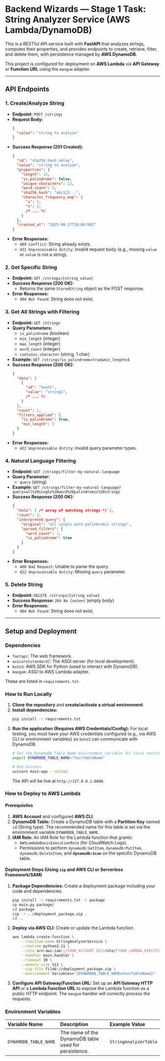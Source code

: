 # Backend Wizards — Stage 1 Task: String Analyzer Service (AWS Lambda/DynamoDB)

This is a RESTful API service built with **FastAPI** that analyzes strings, computes their properties, and provides endpoints to create, retrieve, filter, and delete them, with persistence managed by **AWS DynamoDB**.

This project is configured for deployment on **AWS Lambda** via **API Gateway** or **Function URL** using the `mangum` adapter.

---
## API Endpoints

### 1. Create/Analyze String

* **Endpoint:** `POST /strings`
* **Request Body:**
    ```json
    {
      "value": "string to analyze"
    }
    ```
* **Success Response (201 Created):**
    ```json
    {
      "id": "sha256_hash_value",
      "value": "string to analyze",
      "properties": {
        "length": 16,
        "is_palindrome": false,
        "unique_characters": 12,
        "word_count": 3,
        "sha256_hash": "abc123...",
        "character_frequency_map": {
          "s": 2,
          "t": 3,
          /* ... */
        }
      },
      "created_at": "2025-08-27T10:00:00Z"
    }
    ```
* **Error Responses:**
    * `409 Conflict`: String already exists.
    * `422 Unprocessable Entity`: Invalid request body (e.g., missing `value` or `value` is not a string).

### 2. Get Specific String

* **Endpoint:** `GET /strings/{string_value}`
* **Success Response (200 OK):**
    * Returns the same `StoredString` object as the POST response.
* **Error Responses:**
    * `404 Not Found`: String does not exist.

### 3. Get All Strings with Filtering

* **Endpoint:** `GET /strings`
* **Query Parameters:**
    * `is_palindrome` (boolean)
    * `min_length` (integer)
    * `max_length` (integer)
    * `word_count` (integer)
    * `contains_character` (string, 1 char)
* **Example:** `GET /strings?is_palindrome=true&min_length=5`
* **Success Response (200 OK):**
    ```json
    {
      "data": [
        {
          "id": "hash1",
          "value": "string1",
          /* ... */
        }
      ],
      "count": 1,
      "filters_applied": {
        "is_palindrome": true,
        "min_length": 5
      }
    }
    ```
* **Error Responses:**
    * `422 Unprocessable Entity`: Invalid query parameter types.

### 4. Natural Language Filtering

* **Endpoint:** `GET /strings/filter-by-natural-language`
* **Query Parameter:**
    * `query` (string)
* **Example:** `GET /strings/filter-by-natural-language?query=all%20single%20word%20palindromic%20strings`
* **Success Response (200 OK):**
    ```json
    {
      "data": [ /* array of matching strings */ ],
      "count": 3,
      "interpreted_query": {
        "original": "all single word palindromic strings",
        "parsed_filters": {
          "word_count": 1,
          "is_palindrome": true
        }
      }
    }
    ```
* **Error Responses:**
    * `400 Bad Request`: Unable to parse the query.
    * `422 Unprocessable Entity`: Missing `query` parameter.

### 5. Delete String

* **Endpoint:** `DELETE /strings/{string_value}`
* **Success Response:** `204 No Content` (empty body)
* **Error Responses:**
    * `404 Not Found`: String does not exist.

---
## Setup and Deployment

### Dependencies
* `fastapi`: The web framework.
* `uvicorn[standard]`: The ASGI server (for local development).
* `boto3`: AWS SDK for Python (used to interact with DynamoDB).
* `mangum`: ASGI to AWS Lambda adapter.

These are listed in `requirements.txt`.

### How to Run Locally

1.  **Clone the repository** and **create/activate a virtual environment**.
2.  **Install dependencies:**
    ```bash
    pip install -r requirements.txt
    ```
3.  **Run the application (Requires AWS Credentials/Config):**
    For local testing, you must have your AWS credentials configured (e.g., via AWS CLI or environment variables) so `boto3` can communicate with DynamoDB.
    ```bash
    # Set the DynamoDB Table Name environment variable for local testing
    export DYNAMODB_TABLE_NAME="YourTableName" 
    
    # Run Uvicorn
    uvicorn main:app --reload
    ```
    The API will be live at `http://127.0.0.1:8000`.

### How to Deploy to AWS Lambda

#### Prerequisites
1.  **AWS Account** and configured **AWS CLI**.
2.  **DynamoDB Table:** Create a DynamoDB table with a **Partition Key** named `id` (String type). The recommended name for this table is set via the environment variable `DYNAMODB_TABLE_NAME`.
3.  **IAM Role:** An IAM Role for the Lambda function that grants:
    * `AWSLambdaBasicExecutionRole` (for CloudWatch Logs).
    * Permissions to perform `dynamodb:GetItem`, `dynamodb:PutItem`, `dynamodb:DeleteItem`, and **`dynamodb:Scan`** on the specific DynamoDB table.

#### Deployment Steps (Using `zip` and AWS CLI or Serverless Framework/SAM)

1.  **Package Dependencies:** Create a deployment package including your code and dependencies.
    ```bash
    pip install -r requirements.txt -t package
    cp main.py package/
    cd package
    zip -r ../deployment_package.zip .
    cd ..
    ```
2.  **Deploy via AWS CLI:** Create or update the Lambda function.
    ```bash
    aws lambda create-function \
        --function-name StringAnalyzerService \
        --runtime python3.11 \
        --role arn:aws:iam::[YOUR_ACCOUNT_ID]:role/[YOUR_LAMBDA_EXECUTION_ROLE] \
        --handler main.handler \
        --timeout 30 \
        --memory-size 512 \
        --zip-file fileb://deployment_package.zip \
        --environment Variables="{DYNAMODB_TABLE_NAME=YourTableName}"
    ```
3.  **Configure API Gateway/Function URL:** Set up an **API Gateway HTTP API** or a **Lambda Function URL** to expose the Lambda function as a public HTTP endpoint. The `mangum` handler will correctly process the requests.

### Environment Variables

| Variable Name | Description | Example Value |
| :--- | :--- | :--- |
| `DYNAMODB_TABLE_NAME` | The name of the DynamoDB table used for persistence. | `StringAnalyzerTable` |